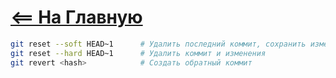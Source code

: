 # [<== На Главную](/index.md)

```bash
git reset --soft HEAD~1      # Удалить последний коммит, сохранить изменения
git reset --hard HEAD~1      # Удалить коммит и изменения
git revert <hash>            # Создать обратный коммит
